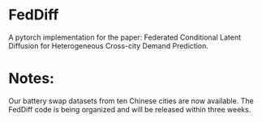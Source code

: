 # FedDiff 
A pytorch implementation for the paper: Federated Conditional Latent Diffusion for Heterogeneous Cross-city Demand Prediction.

# Notes: 
Our battery swap datasets from ten Chinese cities are now available. The FedDiff code is being organized and will be released within three weeks.

